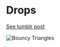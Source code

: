 # Drops

[See tumblr post](http://gobslog.tumblr.com/post/162601416281/drops-publishing-some-old-sketches-source-code)

![Bouncy Triangles](http://68.media.tumblr.com/0c86e7e409eb5632a6947ed4bb9f69c7/tumblr_osl1f8TyIN1qenceeo1_500.gif)
